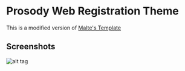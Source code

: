 # Prosody Web Registration Theme

This is a modified version of [Malte's Template](https://github.com/beli3ver/Prosody-Web-Registration-Theme)

## Screenshots
![alt tag](https://raw.githubusercontent.com/ThomasLeister/Prosody-Web-Registration-Theme/master/screenshots/screenshot1.png)

